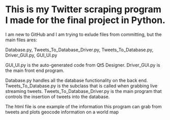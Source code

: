 # This is my Twitter scraping program I made for the final project in Python.

I am new to GitHub and I am trying to exlude files from committing, but the main files ares:

Database.py,
Tweets_To_Database_Driver.py,
Tweets_To_Database.py,
Driver_GUI.py, 
GUI_UI.py

GUI_UI.py is the auto-generated code from Qt5 Designer.
Driver_GUI.py is the main front end program.

Database.py handles all the database functionality on the back end.
Tweets_To_Database.py is the subclass that is called when grabbing live streaming tweets.
Tweets_To_Database_Driver.py is the main program that controls the insertion of tweets into the database.

The html file is one example of the information this program can grab from tweets and plots geocode information on a world map

